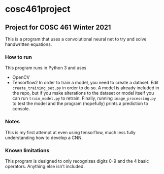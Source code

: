 # cosc461project
## Project for COSC 461 Winter 2021
This is a program that uses a convolutional neural net to try and solve handwritten equations.
### How to run
This program runs in Python 3 and uses
* OpenCV
* Tensorflow2
In order to train a model, you need to create a dataset. Edit `create_training_set.py` in order to do so.
A model is already included in the repo, but if you make alterations to the dataset or model itself you can run `train_model.py` to retrain.
Finally, running `image_processing.py` to test the model and the program (hopefully) prints a prediction to console.
### Notes
This is my first attempt at even using tensorflow, much less fully understanding how to develop a CNN.
### Known limitations
This program is designed to only recognizes digits 0-9 and the 4 basic operators. Anything else isn't included.
